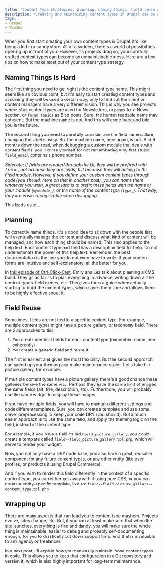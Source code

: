 ```yaml
---
title: "Content Type Strategies: planning, naming things, field reuse and DRY theming"
description: "Creating and maintaining content types in Drupal can be a challenge and get overwhelming. Here are a few tips based on my experience."
tags:
- Drupal
- Wisdom
---
```


When you first start creating your own content types in Drupal, it's like being a kid in a candy store. All of a sudden, there's a world of possibilities opening up in front of you. However, as projects drag on, your carefully crafted content types can become an unmaintainable mess. Here are a few tips on how to make most out of your content type strategy.

## Naming Things Is Hard

The first thing you need to get right is the content type name. This might seem like an obvious point, but it's easy to start creating content types and assuming they will be used a certain way, only to find out the client or content managers have a very different vision. This is why you see projects where `blog` content types are used for Newsletters, or `pages` for a News section, or `forum_topics` as Blog posts. Sure, the human readable name may coherent. But the machine name is not. And this will come back and bite you in the future.

The second thing you need to carefully consider are the field names. Sure, changing the label is easy. But the machine name, here again, is not. And 6 months down the road, when debugging a custom module that deals with content fields, you'll curse yourself for not remembering why that stupid `field_email` contains a phone number.

*Sidenote: If fields are created through the UI, they will be prefixed with `field_`, not because they are fields, but because they will belong to the Field module. However, if you define your custom content types through code (you should; more on that in another post), you can name them whatever you wish. A great idea is to prefix these fields with the name of your module (`mymodule_`), or the name of the content type (`type_`). That way, they are easily recognizable when debugging.*

This leads us to...

## Planning

To correctly name things, it's a good idea to sit down with the people that will eventually manage the content and discuss what kind of content will be managed, and how each thing should be named. This also applies to the help text. Each content type and field has a description field for help. Do not underestimate the power of this help text. Remember: the best documentation is the one you do not even have to write. If your content forms are intuitive and self-explanatory, all the better for you.

In [this episode of Ctrl-Click-Cast](), Emily ans Lea talk about planning a CMS build. They go as far as to plan everything in advance, writing down all the content types, field names, etc. This gives them a guide when actually starting to build the content types, which saves them time and allows them to be highly effective about it.

## Field Reuse

Sometimes, fields are not tied to a specific content type. For example, multiple content types might have a picture gallery, or taxonomy field. There are 2 approaches to this:

1. You create identical fields for each content type (remember: name them coherently)
2. You create a generic field and reuse it

The first is easiest and gives the most flexibility. But the second approach can speed up your theming and make maintenance easier. Let's take the picture gallery, for example.

If multiple content types have a picture gallery, there's a good chance these galleries behave the same way. Perhaps they have the same limit of images, the same fields (alt, title, description,  etc). Furthermore, you will probably use the same widget to display these images.

If you have multiple fields, you will have to maintain different settings and code different templates. Sure, you can create a template and use some clever preprocessing to keep your code DRY (you should). But a much easier approach is to use the same field, and apply the theming logic on the field, instead of the content type.

For example, if you have a field called `field_picture_gallery`, you could create a template called `field--field_picture_gallery.tpl.php`, which will serve to render your widget.

Now, you not only have a DRY code base, you also have a great, reusable component for any future content types, or any other entity (like user profiles, or products if using Drupal Commerce).

And if you wish to render this field differently in the context of a specific content type, you can either get away with it using pure CSS, or you can create a entity-specific template, like so: `field--field_picture_gallery--content_type.tpl.php`.

## Wrapping Up

There are many aspects that can lead you to content type mayhem. Projects evolve, sites change, etc. But, if you can at least make sure that when the site launches, everything is fine and dandy, you will make sure the whole thing is maintainable, easier to debug and probably self-documenting enough, for you to drastically cut down support time. And that is invaluable to any agency or freelancer.

In a next post, I'll explain how you can easily maintain those content types in code. This allows you to keep that configuration in a Git repository and version it, which is also highly important for long-term maintenance.
